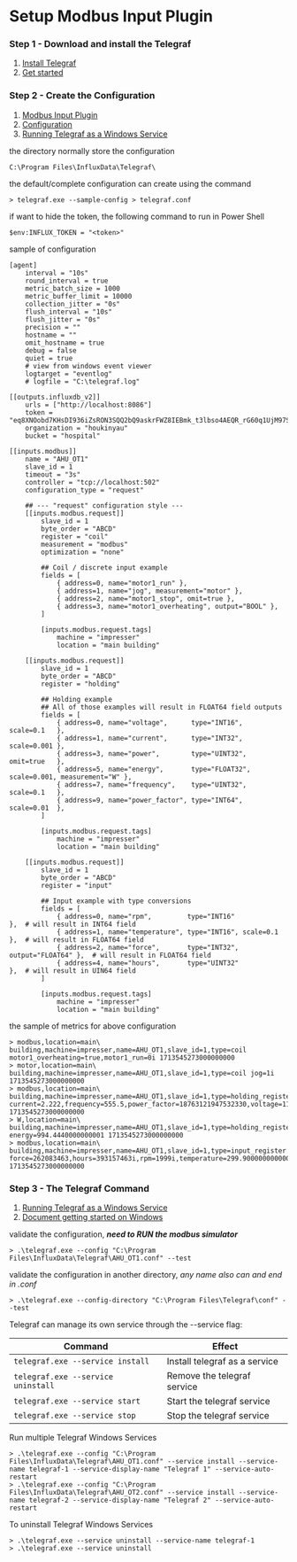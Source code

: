 # Setup Modbus Input Plugin

### Step 1 - Download and install the Telegraf

[telegraf_install]: https://docs.influxdata.com/telegraf/v1/install/
[telegraf_begin]: https://docs.influxdata.com/telegraf/v1/get-started/

1. [Install Telegraf][telegraf_install]
2. [Get started][telegraf_begin]

### Step 2 - Create the Configuration

[modbus_plugin]: https://github.com/influxdata/telegraf/blob/master/plugins/inputs/modbus/README.md#metric-configuration-style
[general_conf]: https://github.com/influxdata/telegraf/blob/master/docs/CONFIGURATION.md
[telegraf_service]: https://github.com/influxdata/telegraf/blob/master/docs/WINDOWS_SERVICE.md

1. [Modbus Input Plugin][modbus_plugin]
2. [Configuration][general_conf]
3. [Running Telegraf as a Windows Service][telegraf_service]

the directory normally store the configuration

```shell
C:\Program Files\InfluxData\Telegraf\
```

the default/complete configuration can create using the command

```shell
> telegraf.exe --sample-config > telegraf.conf
```

if want to hide the token, the following command to run in Power Shell

```shell
$env:INFLUX_TOKEN = "<token>"
```

sample of configuration

```
[agent]
    interval = "10s"
    round_interval = true
    metric_batch_size = 1000
    metric_buffer_limit = 10000
    collection_jitter = "0s"
    flush_interval = "10s"
    flush_jitter = "0s"
    precision = ""
    hostname = ""
    omit_hostname = true
    debug = false
    quiet = true
    # view from windows event viewer
    logtarget = "eventlog"
    # logfile = "C:\telegraf.log"

[[outputs.influxdb_v2]]
    urls = ["http://localhost:8086"]
    token = "eq8XNOobd7KHsDI936iZsRON3SQQ2bQ9askrFWZ8IEBmk_t3lbso4AEQR_rG60q1UjM97S6PpmzxGqnGH56_Fw=="
    organization = "houkinyau"
    bucket = "hospital"

[[inputs.modbus]]
    name = "AHU_OT1"
    slave_id = 1
    timeout = "3s"
    controller = "tcp://localhost:502"
    configuration_type = "request"

    ## --- "request" configuration style ---
    [[inputs.modbus.request]]
        slave_id = 1
        byte_order = "ABCD"
        register = "coil"
        measurement = "modbus"
        optimization = "none"

        ## Coil / discrete input example
        fields = [
            { address=0, name="motor1_run" },
            { address=1, name="jog", measurement="motor" },
            { address=2, name="motor1_stop", omit=true },
            { address=3, name="motor1_overheating", output="BOOL" },
        ]

        [inputs.modbus.request.tags]
            machine = "impresser"
            location = "main building"

    [[inputs.modbus.request]]
        slave_id = 1
        byte_order = "ABCD"
        register = "holding"

        ## Holding example
        ## All of those examples will result in FLOAT64 field outputs
        fields = [
            { address=0, name="voltage",      type="INT16",   scale=0.1   },
            { address=1, name="current",      type="INT32",   scale=0.001 },
            { address=3, name="power",        type="UINT32",  omit=true   },
            { address=5, name="energy",       type="FLOAT32", scale=0.001, measurement="W" },
            { address=7, name="frequency",    type="UINT32",  scale=0.1   },
            { address=9, name="power_factor", type="INT64",   scale=0.01  },
        ]

        [inputs.modbus.request.tags]
            machine = "impresser"
            location = "main building"

    [[inputs.modbus.request]]
        slave_id = 1
        byte_order = "ABCD"
        register = "input"

        ## Input example with type conversions
        fields = [
            { address=0, name="rpm",         type="INT16"                   },  # will result in INT64 field
            { address=1, name="temperature", type="INT16", scale=0.1        },  # will result in FLOAT64 field
            { address=2, name="force",       type="INT32", output="FLOAT64" },  # will result in FLOAT64 field
            { address=4, name="hours",       type="UINT32"                  },  # will result in UIN64 field
        ]

        [inputs.modbus.request.tags]
            machine = "impresser"
            location = "main building"
```

the sample of metrics for above configuration

```
> modbus,location=main\ building,machine=impresser,name=AHU_OT1,slave_id=1,type=coil motor1_overheating=true,motor1_run=0i 1713545273000000000
> motor,location=main\ building,machine=impresser,name=AHU_OT1,slave_id=1,type=coil jog=1i 1713545273000000000
> modbus,location=main\ building,machine=impresser,name=AHU_OT1,slave_id=1,type=holding_register current=2.222,frequency=555.5,power_factor=18763121947532330,voltage=111.10000000000001 1713545273000000000
> W,location=main\ building,machine=impresser,name=AHU_OT1,slave_id=1,type=holding_register energy=994.4440000000001 1713545273000000000
> modbus,location=main\ building,machine=impresser,name=AHU_OT1,slave_id=1,type=input_register force=262083463,hours=393157463i,rpm=1999i,temperature=299.90000000000003 1713545273000000000
```

### Step 3 - The Telegraf Command

[telegraf_service]: https://github.com/influxdata/telegraf/blob/master/docs/WINDOWS_SERVICE.md
[token]: https://github.com/influxdata/docs-v2/issues/493

1. [Running Telegraf as a Windows Service][telegraf_service]
2. [Document getting started on Windows][token]

validate the configuration, **_need to RUN the modbus simulator_**

```shell
> .\telegraf.exe --config "C:\Program Files\InfluxData\Telegraf\AHU_OT1.conf" --test
```

validate the configuration in another directory, _any name also can and end in .conf_

```shell
> .\telegraf.exe --config-directory "C:\Program Files\Telegraf\conf" --test

```

Telegraf can manage its own service through the --service flag:

| Command                            | Effect                        |
| ---------------------------------- | ----------------------------- |
| `telegraf.exe --service install`   | Install telegraf as a service |
| `telegraf.exe --service uninstall` | Remove the telegraf service   |
| `telegraf.exe --service start`     | Start the telegraf service    |
| `telegraf.exe --service stop`      | Stop the telegraf service     |

Run multiple Telegraf Windows Services

```shell
> .\telegraf.exe --config "C:\Program Files\InfluxData\Telegraf\AHU_OT1.conf" --service install --service-name telegraf-1 --service-display-name "Telegraf 1" --service-auto-restart
> .\telegraf.exe --config "C:\Program Files\InfluxData\Telegraf\AHU_OT2.conf" --service install --service-name telegraf-2 --service-display-name "Telegraf 2" --service-auto-restart
```

To uninstall Telegraf Windows Services

```shell
> .\telegraf.exe --service uninstall --service-name telegraf-1
> .\telegraf.exe --service uninstall
```
